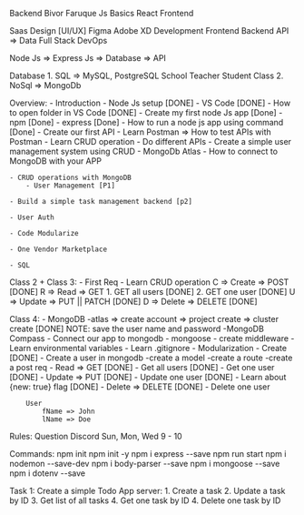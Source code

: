 Backend 
Bivor Faruque
Js Basics
React
Frontend

Saas
Design [UI/UX]
    Figma
    Adobe XD
Development
    Frontend 
    Backend
        API => Data
    Full Stack
    DevOps

Node Js => Express Js => Database => API

Database
    1. SQL => MySQL, PostgreSQL
        School
            Teacher
            Student
            Class
    2. NoSql => MongoDb 

Overview: 
    - Introduction
        - Node Js setup [DONE]
        - VS Code [DONE]
        - How to open folder in VS Code [DONE]
    - Create my first node Js app [Done]
        - npm [Done]
        - express [Done]
        - How to run a node js app using command [Done]
    - Create our first API
        - Learn Postman => How to test APIs with Postman
    - Learn CRUD operation
        - Do different APIs
        - Create a simple user management system using CRUD
    - MongoDb Atlas
        - How to connect to MongoDB with your APP

    - CRUD operations with MongoDB
        - User Management [P1]

    - Build a simple task management backend [p2]

    - User Auth

    - Code Modularize 

    - One Vendor Marketplace

    - SQL

Class 2 + Class 3: 
    - First Req
    - Learn CRUD operation
        C => Create => POST [DONE]
        R => Read => GET
            1. GET all users [DONE]
            2. GET one user [DONE]
        U => Update => PUT || PATCH [DONE]
        D => Delete => DELETE [DONE]


Class 4: 
    - MongoDB
        -atlas => create account => project create => cluster create [DONE]
            NOTE: save the user name and password
        -MongoDB Compass
    - Connect our app to mongodb
        - mongoose
        - create middleware
    - Learn environmental variables
    - Learn .gitignore
    - Modularization
    - Create [DONE]
        - Create a user in mongodb
            -create a model
            -create a route
            -create a post req
    - Read => GET [DONE]
        - Get all users [DONE]
        - Get one user [DONE]
    - Update => PUT [DONE]
        - Update one user [DONE]
            - Learn about {new: true} flag [DONE]
    - Delete => DELETE [DONE]
        - Delete one user

        User
            fName => John
            lName => Doe


Rules:
    Question
    Discord
    Sun, Mon, Wed
    9 - 10 



Commands: 
    npm init
    npm init -y
    npm i express --save
    npm run start
    npm i nodemon --save-dev
    npm i body-parser --save
    npm i mongoose --save
    npm i dotenv --save

Task 1:
    Create a simple Todo App server:
        1. Create a task
        2. Update a task by ID
        3. Get list of all tasks
        4. Get one task by ID
        4. Delete one task by ID


    